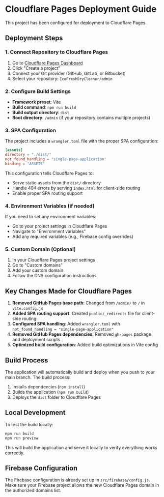 # Cloudflare Pages Deployment Guide

This project has been configured for deployment to Cloudflare Pages.

## Deployment Steps

### 1. Connect Repository to Cloudflare Pages

1. Go to [Cloudflare Pages Dashboard](https://dash.cloudflare.com/pages)
2. Click "Create a project"
3. Connect your Git provider (GitHub, GitLab, or Bitbucket)
4. Select your repository: `EcoFreshDryCleaner/admin`

### 2. Configure Build Settings

- **Framework preset**: Vite
- **Build command**: `npm run build`
- **Build output directory**: `dist`
- **Root directory**: `/admin` (if your repository contains multiple projects)

### 3. SPA Configuration

The project includes a `wrangler.toml` file with the proper SPA configuration:

```toml
[assets]
directory = "./dist/"
not_found_handling = "single-page-application"
binding = "ASSETS"
```

This configuration tells Cloudflare Pages to:

- Serve static assets from the `dist/` directory
- Handle 404 errors by serving `index.html` for client-side routing
- Enable proper SPA routing support

### 4. Environment Variables (if needed)

If you need to set any environment variables:

- Go to your project settings in Cloudflare Pages
- Navigate to "Environment variables"
- Add any required variables (e.g., Firebase config overrides)

### 5. Custom Domain (Optional)

1. In your Cloudflare Pages project settings
2. Go to "Custom domains"
3. Add your custom domain
4. Follow the DNS configuration instructions

## Key Changes Made for Cloudflare Pages

1. **Removed GitHub Pages base path**: Changed from `/admin/` to `/` in `vite.config.js`
2. **Added SPA routing support**: Created `public/_redirects` file for client-side routing
3. **Configured SPA handling**: Added `wrangler.toml` with `not_found_handling = "single-page-application"`
4. **Removed GitHub Pages dependencies**: Removed `gh-pages` package and deployment scripts
5. **Optimized build configuration**: Added build optimizations in Vite config

## Build Process

The application will automatically build and deploy when you push to your main branch. The build process:

1. Installs dependencies (`npm install`)
2. Builds the application (`npm run build`)
3. Deploys the `dist` folder to Cloudflare Pages

## Local Development

To test the build locally:

```bash
npm run build
npm run preview
```

This will build the application and serve it locally to verify everything works correctly.

## Firebase Configuration

The Firebase configuration is already set up in `src/firebase/config.js`. Make sure your Firebase project allows the new Cloudflare Pages domain in the authorized domains list.
